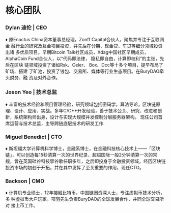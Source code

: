# 核心团队

### Dylan 迪伦 | CEO

♦ 原Enactus China资本董事总经理，Zonff Capital合伙人，聚焦并专注于互联网金 融行业的研究及互金项目投资，并先后在分期、现金贷、车贷等细分领域投资出诸 多优质项目。早期Bitcoin Talk社区成员，Xdag中国社区早期成员，AlphaCoin Fund合伙人，以“代码即法律， 隐私即自由，计算即权利”的主张，先后在区块 链领域投资了诸如Rsk、Celer、 Box、Dcc等十多个项目，提早布局了矿场、搭建 了矿池，投资了钱包、交易所、媒体等行业生态项目。在BuryDAO牵头财务、融 资及对外合作。

### Joson Yeo | 技术总监

♦ 丰富的技术经验和项目管理经验，研究领域包括密码学，算法导论，区块链原 理、设计、应用、实战。多年C/C++开发经验，善于技术公关、研究、改进和创 新，系统架构师出身，设计与实现大规模并发控制分层服务器架构。 现任公司首席运营与技术总监，主导跨链底层技术的研发工作.


### Miguel Benedict | CTO

♦ 斯坦福大学计算机科学博士，金融系博士，在金融科技核心技术上——「区块 链」，可以创造每15秒清算一次的世界纪录，超越国际一般2分钟清算一次的常 规，曾在英国硅谷科技擘谷歌任职多年，之后即投身于金融投资领域，经历区块链 投资市场的初创于开拓，并在其中发挥了至关重要的作用，现任CTO。

### Backson | CMO

♦ 计算机专业硕士，12年接触比特币，中国链圈资深人士，专注虚拟币技术分析，多 种虚拟币大户玩家。项羽先生负责BuryDAO的全球发展合作，并同全球交易所对 接上币工作。